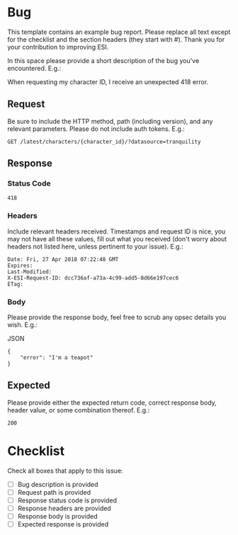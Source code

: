 # Bug

This template contains an example bug report. Please replace all text except for the checklist and the section headers (they start with \#). Thank you for your contribution to improving ESI.

In this space please provide a short description of the bug you've encountered. E.g.:

When requesting my character ID, I receive an unexpected 418 error.

## Request

Be sure to include the HTTP method, path (including version), and any relevant parameters. Please do not include auth tokens. E.g.:

`GET /latest/characters/{character_id}/?datasource=tranquility`

## Response

### Status Code

`418`

### Headers

Include relevant headers received. Timestamps and request ID is nice, you may not have all these values, fill out what you received (don't worry about headers not listed here, unless pertinent to your issue). E.g.:

```
Date: Fri, 27 Apr 2018 07:22:48 GMT
Expires:
Last-Modified:
X-ESI-Request-ID: dcc736af-a73a-4c99-add5-8d66e197cec6
ETag:
```

### Body

Please provide the response body, feel free to scrub any opsec details you wish. E.g.:

JSON
```
{
    "error": "I'm a teapot"
}
```

## Expected

Please provide either the expected return code, correct response body, header value, or some combination thereof. E.g.:

`200`


# Checklist

Check all boxes that apply to this issue:

- [ ] Bug description is provided
- [ ] Request path is provided
- [ ] Response status code is provided
- [ ] Response headers are provided
- [ ] Response body is provided
- [ ] Expected response is provided
